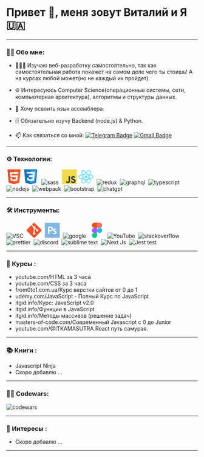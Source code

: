 
# Привет 👋, меня зовут Виталий и Я 🇺🇦
---

### :man_technologist: Обо мне:


- 👨🏻‍💻  Изучаю веб-разработку самоcтоятельно, так как самостоятельная работа покажет на самом деле чего ты стоишь! А на курсах любой может(но не каждый их пройдет)
- 🌐  Интересуюсь Computer Science(операционные системы, сети, компьютерная архитектура), алгоритмы и структуры данных.
- 💾  Хочу освоить язык ассемблера.
- 🗄️  Обязательно изучу Backend (node.js) &  Python.

- :mailbox: Как связаться со мной: [![Telegram Badge](https://img.shields.io/badge/-beardmenx-blue?style=flat&logo=Telegram&logoColor=white)](https://t.me/BeardmenX) [![Gmail Badge](https://img.shields.io/badge/-gmail-red?style=flat&logo=Gmail&logoColor=white)](mailto:beardmenx@gmail.com)

---


### ⚙️ Технологии:

<div>

  <img src="https://github.com/devicons/devicon/blob/master/icons/html5/html5-original.svg" title="html5" alt="html5" width="40" height="40"/>
  <img src="https://github.com/devicons/devicon/blob/master/icons/css3/css3-original.svg" title="css" alt="css" width="40" height="40"/>&nbsp
   <img src="https://cdn-icons-png.flaticon.com/512/919/919831.png" title="sass" alt="sass" width="40" height="40"/>&nbsp
  <img src="https://github.com/devicons/devicon/blob/master/icons/javascript/javascript-original.svg" title="javascript" alt="javascript" width="40" height="40"/>
  <img src="https://github.com/devicons/devicon/blob/master/icons/react/react-original.svg" title="reactjs" alt="reactjs" width="40" height="40"/>&nbsp
    <img src="https://blog.kakaocdn.net/dn/cNBP8M/btqF1b9iSGq/Vk7KYNVvksKTeyLf6bQXe1/img.png" title="redux" alt="redux" width="60" height="40"/>&nbsp
    <img src="https://graphql.org/img/logo.svg" title="graphql" alt="graphql" width="40" height="40"/>&nbsp
  <img src="https://upload.wikimedia.org/wikipedia/commons/thumb/4/4c/Typescript_logo_2020.svg/1024px-Typescript_logo_2020.svg.png" title="typescript" alt="typescript" width="40" height="40"/>&nbsp
    <img src="https://camo.githubusercontent.com/a592e4641d068dd9c5bb86813115cd21d4b01b5a3dded5547733cf59923e81f9/68747470733a2f2f7261772e6769746875622e636f6d2f436972636c6543492d5075626c69632f63696d672d6e6f64652f6d61696e2f696d672f636972636c652d6e6f64656a732e7376673f73616e6974697a653d74727565" title="nodejs" alt="nodejs" width="40" height="40"/>&nbsp
      <img src="https://webpack.js.org/icon-square-small-slack.1c7f4f7a52c41f94.png" title="webpack" alt="webpack" width="40" height="40"/>&nbsp
  <img src="https://cdn-icons-png.flaticon.com/128/5968/5968672.png" title="bootstrap" alt="bootstrap" width="40" height="40"/>&nbsp
  <img src="https://upload.wikimedia.org/wikipedia/commons/0/04/ChatGPT_logo.svg" title="chatgpt" alt="chatgpt" width="40" height="40"/>&nbsp
  

---

### 🛠 Инструменты:

<div>
  <img src="https://cdn-icons-png.flaticon.com/512/906/906324.png" title="Visual Studio Code" alt="VSC" width="40" height="40"/>&nbsp;
  <img src="https://github.com/devicons/devicon/blob/master/icons/git/git-original.svg" title="git" alt="git" width="40" height="40"/>&nbsp
  <img src="https://github.com/devicons/devicon/blob/master/icons/photoshop/photoshop-plain.svg" title="photoshop" alt="photoshop" width="40" height="40"/>&nbsp;
  <img src="https://cdn-icons-png.flaticon.com/512/300/300221.png" title="google" alt="google" width="40" height="40"/>&nbsp;
  <img src="https://github.com/devicons/devicon/blob/master/icons/figma/figma-original.svg" title="figma" alt="figma" width="40" height="40"/>&nbsp;
  <img src="https://cdn-icons-png.flaticon.com/512/187/187210.png" title="YouTube" alt="YouTube" width="40" height="40"/>&nbsp;
  <img src="https://cdn-icons-png.flaticon.com/512/2111/2111628.png" title="stackoverflow" alt="stackoverflow" width="40" height="40"/>&nbsp;
  <img src="https://prettier.io/icon.png" title="prettier" alt="prettier" width="40" height="40"/>&nbsp;
  <img src="https://w7.pngwing.com/pngs/580/137/png-transparent-discord-logo-thumbnail.png" title="discord" alt="discord" width="40" height="40"/>&nbsp;
  <img src="https://banner2.cleanpng.com/20190618/xbr/kisspng-sublime-text-portable-network-graphics-transparenc-sublime-text-transparent-amp-png-clipart-free-do-5d098f66bcb4d9.044880841560907622773.jpg" title="sublime text" alt="sublime text" width="40" height="40"/>&nbsp;
    <img src="https://www.svgrepo.com/show/354113/nextjs-icon.svg" title="next js" alt="Next Js" width="40" height="40"/>&nbsp;
      <img src="https://docs.knapsackpro.com/images/blog/posts/run-jest-on-github-actions-with-parallelization/jest.png" title="jest test" alt="Jest test" width="40" height="40"/>&nbsp;

</div>

---

### 🎥 Курсы :                                               

-  youtube.com/HTML за 3 часа                                     
-  youtube.com/CSS за 3 часа                                      
-  from0to1.com.ua/Курс верстки сайтов от 0 до 1                   
-  udemy.com/JavaScript - Полный Курс по JavaScript             
-  itgid.info/Курс: JavaScript v2.0                                
-  itgid.info/Функции в JavaScript                                 
-  itgid.info/Методы массивов (решение задач)                      
-  masters-of-code.com/Современный Javascript c 0 до Junior       
-  youtube.com/@ITKAMASUTRA React путь самурая.

---

### 📚 Книги :
- Javascript Ninja
- Скоро добавлю ...
---

### 🥷🏾 Codewars:

![codewars](https://www.codewars.com/users/BeardmenX/badges/large)

---

### 🔭 Интересы :                                               

- Скоро добавлю ...

---

